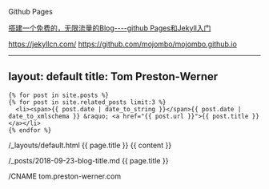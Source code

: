 Github Pages

[搭建一个免费的，无限流量的Blog----github Pages和Jekyll入门](http://www.ruanyifeng.com/blog/2012/08/blogging_with_jekyll.html)

https://jekyllcn.com/
https://github.com/mojombo/mojombo.github.io

---
layout: default
title: Tom Preston-Werner
---

    {% for post in site.posts %}
	{% for post in site.related_posts limit:3 %}
      <li><span>{{ post.date | date_to_string }}</span>{{ post.date | date_to_xmlschema }} &raquo; <a href="{{ post.url }}">{{ post.title }}</a></li>
    {% endfor %}
	
	
/_layouts/default.html
{{ page.title }}
{{ content }}

/_posts/2018-09-23-blog-title.md
{{ page.title }}

/CNAME
tom.preston-werner.com